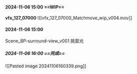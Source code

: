#### 2024-11-06 15:00 ==WIP==
**vfx_127_07000**
![[vfx_127_07000_Matchmove_wip_v004.mov]]

#### 2024-11-06 15:00 
Scene_BP-surround-view_v001 挑窗光
##### 2024-11-06 16:00 ==完成==
![[Pasted image 20241106160339.png]]